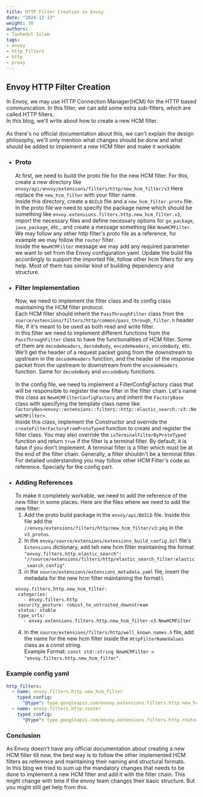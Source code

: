 ```yaml
---
title: HTTP Filter Creation in Envoy
date: "2024-12-13"
weight: 30
authors:
- Tauhedul Islam
tags:
- envoy
- http_filters
- http
- proxy
---
```


## Envoy HTTP Filter Creation
In Envoy, we may use HTTP Connection Manager(HCM) for the HTTP based communication. In this filter, we can add some extra sub-filters, which
are called HTTP filters.\
In this blog, we'll write about how to create a new HCM filter.\
\
As there's no official documentation about this, we can't explain the design philosophy, we'll only mention what changes 
should be done and what should be added to implement a new HCM filter and make it workable.

- ### Proto
  At first, we need to build the proto file for the new HCM filter. For this, create a new directory like `envoy/api/envoy/extensions/filters/http/new_hcm_filter/v3`
  Here replace the `new_hcm_filter` with your filter name.\
  Inside this directory, create a `BUILD` file and a `new_hcm_filter.proto` file. In the proto file we need to specify the
  package name which should be something like `envoy.extensions.filters.http.new_hcm_filter.v3`, import the necessary files
  and define necessary options for `go_package`, `java_package`, etc., and create a message something like `NewHCMFilter`.
  We may follow any other http filter's proto file as a reference, for example we may follow the `router` filter.\
  Inside the `NewHCMFilter` message we may add any required parameter we want to set from the Envoy configuration yaml.
  Update the build file accordingly to support the imported file, follow other hcm filters for any help. Most of them has
  similar kind of building dependency and structure.
- ### Filter Implementation
  Now, we need to implement the filter class and its config class maintaining the HCM filter protocol.\
  Each HCM filter should inherit the `PassThroughFilter` class from the `source/extensions/filters/http/common/pass_through_filter.h` header file, 
  if it's meant to be used as both read and write filter.\
  In this filter we need to implement different functions from the `PassThroughFilter` class to have the functionalities of HCM
  filter. Some of them are `decodeHeaders`, `decodeBody`, `encodeHeaders`, `encodeBody`, etc. We'll get the header of a request packet
  going from the downstream to upstream in the `decodeHeaders` function, and the header of the response packet from the upstream to downstream
  from the `encodeHeaders` function. Same for `decodeBody` and `encodeBody` functions.\
  \
  In the config file, we need to implement a FilterConfigFactory class that will be responsible to register the new filter in the filter chain.
  Let's name this class as `NewHCMFilterConfigFactory` and inherit the `FactoryBase` class with specifying the template class name like
  `FactoryBas<envoy::extensions::filters::http::elastic_search::v3::NewHCMFilter>`.\
  Inside this class, implement the Constructor and override the `createFilterFactoryFromProtoTyped` function to create and register the filter class.
  You may also override the `isTerminalFilterByProtoTyped` function and return `true` if the filter is a terminal filter. By default, it is false if you
  don't implement. A terminal filter is a filter which must be at the end of the filter chain. Generally, a filter shouldn't be a terminal filter.\
  For detailed understanding you may follow other HCM Filter's code as reference. Specially for the config part.
- ### Adding References
  To make it completely workable, we need to add the reference of the new filter in some places. Here are the files where we need to add the new filter:
  1. Add the proto build package in the `envoy/api/BUILD` file. Inside this file add the `//envoy/extensions/filters/http/new_hcm_filter/v3:pkg` in the `v3_protos`.
  2. In the `envoy/source/extensions/extensions_build_config.bzl` file's `Extensions` dictionary, add teh new hcm filter maintaining the format `"envoy.filters.http.elastic_search": "//source/extensions/filters/http/elastic_search_filter:elastic_search_config"`.
  3. in the `source/extensions/extensions_metadata.yaml` file, insert the metadata for the new hcm filter maintaining the format:\
    ```
    envoy.filters.http.new_hcm_filter:
     categories:
       - envoy.filters.http
     security_posture: robust_to_untrusted_downstream
     status: stable
     type_urls:
       - envoy.extensions.filters.http.new_hcm_filter.v3.NewHCMFilter
    ```
  4. In the `source/extensions/filters/http/well_known_names.h` file, add the name for the new hcm filter inside the `HttpFilterNameValues` class as a const string.\
    Example Format: `const std::string NewHCMFilter = "envoy.filters.http.new_hcm_filter"`.


### Example config yaml
```yaml
http_filters:
  - name: envoy.filters.http.new_hcm_filter
    typed_config:
      "@type": type.googleapis.com/envoy.extensions.filters.http.new_hcm_filter.v3.NewHCMFilter
  - name: envoy.filters.http.router
    typed_config:
      "@type": type.googleapis.com/envoy.extensions.filters.http.router.v3.Router
```


### Conclusion
As Envoy doesn't have any official documentation about creating a new HCM filter till now, the best way is to follow the other implemented 
HCM filters as reference and maintaining their naming and structural formats.\
In this blog we tried to sum up the mandatory changes that needs to be done to implement a new HCM filter and add it with the filter chain. This might change with time 
if the envoy team changes their basic structure. But you might still get help from this.
    
       